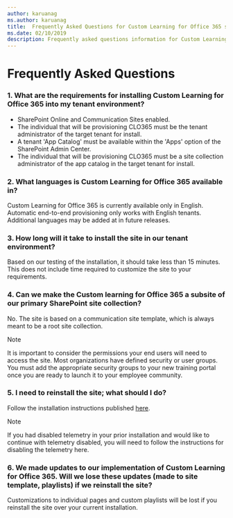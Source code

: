 ```yaml
---
author: karuanag
ms.author: karuanag
title:  Frequently Asked Questions for Custom Learning for Office 365 solutions
ms.date: 02/10/2019
description: Frequently asked questions information for Custom Learning for Office 365 
---
```


# Frequently Asked Questions

### 1. What are the requirements for installing Custom Learning for Office 365 into my tenant environment?

- SharePoint Online and Communication Sites enabled.
- The individual that will be provisioning CLO365 must be the tenant administrator of the target tenant for install.
- A tenant 'App Catalog' must be available within the 'Apps' option of the SharePoint Admin Center.
- The individual that will be provisioning CLO365 must be a site collection administrator of the app catalog in the target tenant for install.

### 2. What languages is Custom Learning for Office 365 available in?

Custom Learning for Office 365 is currently available only in English. Automatic end-to-end provisioning only works with English tenants. Additional languages may be added at in future releases.

### 3. How long will it take to install the site in our tenant environment?

Based on our testing of the installation, it should take less than 15 minutes. This does not include time required to customize the site to your requirements.

### 4. Can we make the Custom learning for Office 365 a subsite of our primary SharePoint site collection?

No. The site is based on a communication site template, which is always meant to be a root site collection.

> [!NOTE]
> It is important to consider the permissions your end users will need to access the site. Most organizations have defined security or user groups. You must add the appropriate security groups to your new training portal once you are ready to launch it to your employee community.

### 5. I need to reinstall the site; what should I do?

Follow the installation instructions published [here](custom_provision.md).

> [!NOTE]
> If you had disabled telemetry in your prior installation and would like to continue with telemetry disabled, you will need to follow the instructions for disabling the telemetry here.

### 6. We made updates to our implementation of Custom Learning for Office 365. Will we lose these updates (made to site template, playlists) if we reinstall the site?

Customizations to individual pages and custom playlists will be lost if you reinstall the site over your current installation.  